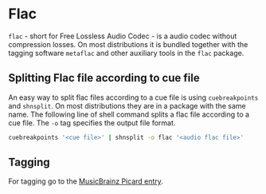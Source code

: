 # Flac

`flac` - short for Free Lossless Audio Codec - is a audio codec without
compression losses.
On most distributions it is bundled together with the tagging software
`metaflac` and other auxiliary tools in the `flac` package.

## Splitting Flac file according to cue file

An easy way to split flac files according to a cue file is using
`cuebreakpoints` and `shnsplit`.
On most distributions they are in a package with the same name.
The following line of shell command splits a flac file according to a cue file.
The `-o` tag specifies the output file format.

```sh
cuebreakpoints '<cue file>' | shnsplit -o flac '<audio flac file>'
```

## Tagging

For tagging go to the [MusicBrainz Picard entry](../picard.md).
